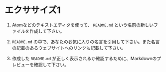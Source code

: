 # エクササイズ1

1. Atomなどのテキストエディタを使って、 `README.md` という名前の新しいファイルを作成して下さい。

2. `README.md` の中で、あなたのお気に入りの名言を引用して下さい。また名言の記載のあるウェブサイトへのリンクも記載して下さい。

3. 作成した `README.md` が正しく表示されるか確認するために、Markdownのプレビューを確認して下さい。
